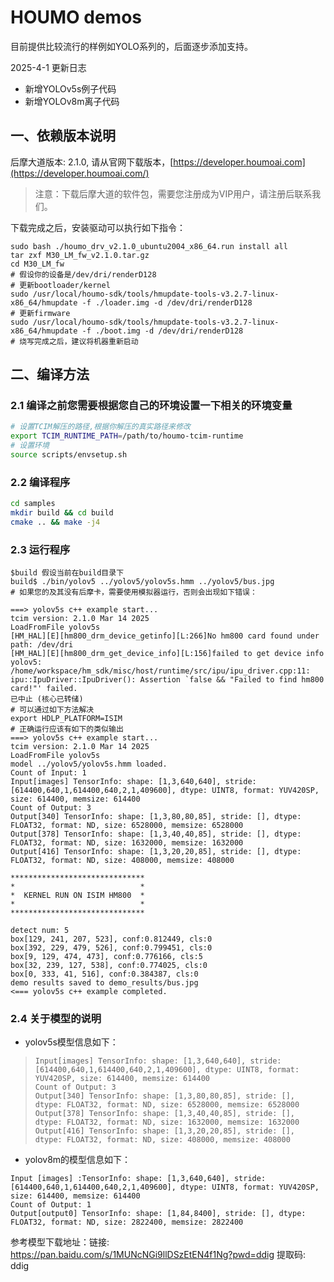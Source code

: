 # HOUMO demos

目前提供比较流行的样例如YOLO系列的，后面逐步添加支持。

2025-4-1 更新日志

*   新增YOLOv5s例子代码
*   新增YOLOv8m离子代码

## 一、依赖版本说明

后摩大道版本: 2.1.0, 请从官网下载版本，[https://developer.houmoai.com](https://developer.houmoai.com/)

> 注意：下载后摩大道的软件包，需要您注册成为VIP用户，请注册后联系我们。

下载完成之后，安装驱动可以执行如下指令：

```shell
sudo bash ./houmo_drv_v2.1.0_ubuntu2004_x86_64.run install all 
tar zxf M30_LM_fw_v2.1.0.tar.gz 
cd M30_LM_fw 
# 假设你的设备是/dev/dri/renderD128​
# 更新bootloader/kernel
sudo /usr/local/houmo-sdk/tools/hmupdate-tools-v3.2.7-linux-x86_64/hmupdate -f ./loader.img -d /dev/dri/renderD128
# 更新firmware​
sudo /usr/local/houmo-sdk/tools/hmupdate-tools-v3.2.7-linux-x86_64/hmupdate -f ./boot.img -d /dev/dri/renderD128
# 烧写完成之后，建议将机器重新启动
```



## 二、编译方法

### 2.1 编译之前您需要根据您自己的环境设置一下相关的环境变量

```bash
# 设置TCIM解压的路径,根据你解压的真实路径来修改
export TCIM_RUNTIME_PATH=/path/to/houmo-tcim-runtime
# 设置环境
source scripts/envsetup.sh
```

### 2.2 编译程序

```bash
cd samples
mkdir build && cd build
cmake .. && make -j4
```

### 2.3 运行程序

    $build 假设当前在build目录下
    build$ ./bin/yolov5 ../yolov5/yolov5s.hmm ../yolov5/bus.jpg 
    # 如果您的及其没有后摩卡，需要使用模拟器运行，否则会出现如下错误：

    ===> yolov5s c++ example start...
    tcim version: 2.1.0 Mar 14 2025
    LoadFromFile yolov5s
    [HM_HAL][E][hm800_drm_device_getinfo][L:266]No hm800 card found under path: /dev/dri
    [HM_HAL][E][hm800_drm_get_device_info][L:156]failed to get device info
    yolov5: /home/workspace/hm_sdk/misc/host/runtime/src/ipu/ipu_driver.cpp:11: ipu::IpuDriver::IpuDriver(): Assertion `false && "Failed to find hm800 card!"' failed.
    已中止 (核心已转储)
    # 可以通过如下方法解决
    export HDLP_PLATFORM=ISIM
    # 正确运行应该有如下的类似输出
    ===> yolov5s c++ example start...
    tcim version: 2.1.0 Mar 14 2025
    LoadFromFile yolov5s
    model ../yolov5/yolov5s.hmm loaded.
    Count of Input: 1
    Input[images] TensorInfo: shape: [1,3,640,640], stride: [614400,640,1,614400,640,2,1,409600], dtype: UINT8, format: YUV420SP, size: 614400, memsize: 614400
    Count of Output: 3
    Output[340] TensorInfo: shape: [1,3,80,80,85], stride: [], dtype: FLOAT32, format: ND, size: 6528000, memsize: 6528000
    Output[378] TensorInfo: shape: [1,3,40,40,85], stride: [], dtype: FLOAT32, format: ND, size: 1632000, memsize: 1632000
    Output[416] TensorInfo: shape: [1,3,20,20,85], stride: [], dtype: FLOAT32, format: ND, size: 408000, memsize: 408000

    ******************************
    *                            *
    *  KERNEL RUN ON ISIM HM800  *
    *                            *
    ******************************

    detect num: 5
    box[129, 241, 207, 523], conf:0.812449, cls:0
    box[392, 229, 479, 526], conf:0.799451, cls:0
    box[9, 129, 474, 473], conf:0.776166, cls:5
    box[32, 239, 127, 538], conf:0.774025, cls:0
    box[0, 333, 41, 516], conf:0.384387, cls:0
    demo results saved to demo_results/bus.jpg
    <=== yolov5s c++ example completed.

### 2.4 关于模型的说明

*   yolov5s模型信息如下：

> ```shell
> Input[images] TensorInfo: shape: [1,3,640,640], stride: [614400,640,1,614400,640,2,1,409600], dtype: UINT8, format: YUV420SP, size: 614400, memsize: 614400
> Count of Output: 3
> Output[340] TensorInfo: shape: [1,3,80,80,85], stride: [], dtype: FLOAT32, format: ND, size: 6528000, memsize: 6528000
> Output[378] TensorInfo: shape: [1,3,40,40,85], stride: [], dtype: FLOAT32, format: ND, size: 1632000, memsize: 1632000
> Output[416] TensorInfo: shape: [1,3,20,20,85], stride: [], dtype: FLOAT32, format: ND, size: 408000, memsize: 408000
> ```

*   yolov8m的模型信息如下：

```shell
Input [images] :TensorInfo: shape: [1,3,640,640], stride: [614400,640,1,614400,640,2,1,409600], dtype: UINT8, format: YUV420SP, size: 614400, memsize: 614400
Count of Output: 1
Output[output0] TensorInfo: shape: [1,84,8400], stride: [], dtype: FLOAT32, format: ND, size: 2822400, memsize: 2822400
```
参考模型下载地址：链接: https://pan.baidu.com/s/1MUNcNGi9llDSzEtEN4f1Ng?pwd=ddig 提取码: ddig 


